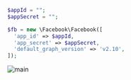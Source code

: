 
``` php
$appId = "";
$appSecret = "";

$fb = new \Facebook\Facebook([
  'app_id' => $appId,
  'app_secret' => $appSecret,
  'default_graph_version' => 'v2.10',
]);
```
![main](https://img2.pic.in.th/pic/Screenshot_25671018_090611.jpg)


